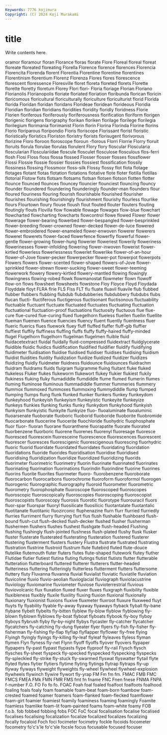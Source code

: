 ```yaml
---
Keywords: 7776 kojimura
Copyright: (C) 2024 Koji Murakami
---
```


# title

Write contents here.



oramor
floramour floran Florance floras florate Flore Floreal floreal floreat floreate
floreated floreating Florella Florence florence florences Florencia Florencita Florenda florent
Florentia Florentine florentine florentines Florentinism florentium Florenz Florenza Flores flores
florescence florescent floressence Floresville floret floreta floreted florets Florette florette
floretty floretum Florey Flori flori- Floria floriage Florian Floriano Florianolis
Florianopolis floriate floriated floriation floribunda florican floricin floricomous floricultural floriculturally
floriculture floriculturist florid Florida florida Floridan floridan floridans Florideae floridean
florideous Floridia Floridian floridian floridians floridities floridity floridly floridness Florie
Florien floriferous floriferously floriferousness florification floriform florigen florigenic florigens florigraphy
florikan floriken florilage florilege florilegia florilegium florimania florimanist Florin florin
Florina Florinda Florine florins Florio floriparous floripondio Floris floriscope Florissant
florist floristic floristically floristics Floriston floristry florists florisugent florivorous florizine
Floro floroon floroscope floroun -florous Florri Florrie Florry floruit floruits
florula florulae florulas florulent Flory flory floscular Floscularia floscularian Flosculariidae
floscule flosculet flosculose flosculous flos-ferri flosh Flosi Floss floss flossa
flossed Flosser flosser flosses flossflower Flossi Flossie flossie flossier flossies
flossiest flossification flossily flossiness flossing Flossmoor floss-silk Flossy flossy flot
flota flotage flotages flotant flotas flotation flotations flotative flote floter
flotilla flotillas flotorial Flotow flots flotsam flotsams flotsan flotsen flotson
flotten flotter flounce flounced flounces flouncey flouncier flounciest flouncing flouncy
flounder floundered floundering flounderingly flounder-man flounders flour floured flouriness flouring
flourish flourishable flourished flourisher flourishes flourishing flourishingly flourishment flourishy flourless
flourlike flours Flourtown floury flouse floush flout flouted flouter flouters
flouting floutingly flouts Flovilla flow flowable flowage flowages flow-blue flowchart
flowcharted flowcharting flowcharts flowcontrol flowe flowed Flower flower flowerage flower-bearing
flowerbed flower-bespangled flower-besprinkled flower-breeding flower-crowned flower-decked flower-de-luce flowered flower-embroidered flower-enameled
flower-enwoven flowerer flowerers floweret flowerets flower-faced flowerfence flowerfly flowerful flower-gentle
flower-growing flower-hung flowerier floweriest flowerily floweriness flowerinesses flower-infolding flowering flower-inwoven
flowerist flower-kirtled flowerless flowerlessness flowerlet flowerlike flower-of-an-hour flower-of-Jove flower-pecker flowerpecker
flower-pot flowerpot flowerpots Flowers flowers flower-scented flower-shaped flowers-of-Jove flower-sprinkled flower-strewn
flower-sucking flower-sweet flower-teeming flowerwork flowery flowery-kirtled flowery-mantled flowing flowingly flowingness
flowing-robed flowk flowmanostat flowmeter flown flowoff flow-on flows flowsheet flowsheets
flowstone Floy Floyce Floyd Floydada Floyddale floyt FLRA flrie FLS
Flss FLT flu fluate fluavil fluavile flub flubbed flubber flubbers
flubbing flubdub flubdubberies flubdubbery flubdubs flubs flucan flucti- fluctiferous fluctigerous
fluctisonant fluctisonous fluctuability fluctuable fluctuant fluctuate fluctuated fluctuates fluctuating fluctuation
fluctuational fluctuation-proof fluctuations fluctuosity fluctuous flue flue-cure flue-cured flue-curing flued
fluegelhorn flueless fluellen fluellin fluellite flueman fluemen fluence fluencies fluency
fluent fluently fluentness fluer flueric fluerics flues fluework fluey fluff
fluffed fluffer fluff-gib fluffier fluffiest fluffily fluffiness fluffing fluffs fluffy
fluffy-haired fluffy-minded flugel Flugelhorn flugelhorn flugelman flugelmen fluible fluid fluidacetextract
fluidal fluidally fluid-compressed fluidextract fluidglycerate fluidible fluidic fluidics fluidification fluidified
fluidifier fluidify fluidifying fluidimeter fluidisation fluidise fluidised fluidiser fluidises fluidising
fluidism fluidist fluidities fluidity fluidization fluidize fluidized fluidizer fluidizes fluidizing
fluidly fluidmeter fluidness fluidounce fluidounces fluidrachm fluidram fluidrams fluids fluigram
fluigramme fluing fluitant fluke fluked flukeless Fluker flukes flukeworm flukewort
flukey flukier flukiest flukily flukiness fluking fluky flumadiddle flumdiddle flume
flumed flumerin flumes fluming fluminose fluminous flummadiddle flummer flummeries flummery
flummox flummoxed flummoxes flummoxing flummydiddle flump flumped flumping flumps flung
flunk flunked flunker flunkers flunkey flunkeydom flunkeyhood flunkeyish flunkeyism flunkeyistic
flunkeyite flunkeyize flunkeys flunkies flunking flunks flunky flunkydom flunkyhood flunkyish
flunkyism flunkyistic flunkyite flunkyize fluo- fluoaluminate fluoaluminic fluoarsenate fluoborate fluoboric
fluoborid fluoboride fluoborite fluobromide fluocarbonate fluocerine fluocerite fluochloride fluohydric fluophosphate
fluor fluor- fluoran fluorane fluoranthene fluorapatite fluorate fluorated fluorbenzene fluorboric
fluorene fluorenes fluorenyl fluoresage fluoresce fluoresced fluorescein fluoresceine fluorescence fluorescences
fluorescent fluorescer fluoresces fluorescigenic fluorescigenous fluorescing fluorhydric fluoric fluorid fluoridate
fluoridated fluoridates fluoridating fluoridation fluoridations fluoride fluorides fluoridisation fluoridise fluoridised
fluoridising fluoridization fluoridize fluoridized fluoridizing fluorids fluorimeter fluorimetric fluorimetry fluorin
fluorinate fluorinated fluorinates fluorinating fluorination fluorinations fluorindin fluorindine fluorine fluorines
fluorins fluorite fluorites fluormeter fluoro- fluorobenzene fluoroborate fluorocarbon fluorocarbons fluorochrome
fluoroform fluoroformol fluorogen fluorogenic fluorographic fluorography fluoroid fluorometer fluorometric fluorometry
fluorophosphate fluoroscope fluoroscoped fluoroscopes fluoroscopic fluoroscopically fluoroscopies fluoroscoping fluoroscopist fluoroscopists
fluoroscopy fluorosis fluorotic fluorotype fluorouracil fluors fluor-spar fluorspar fluoryl fluosilicate
fluosilicic fluotantalate fluotantalic fluotitanate fluotitanic fluozirconic fluphenazine flurn flurr flurried
flurriedly flurries flurriment flurry flurrying flurt flus flush flushable flushboard
flush-bound flush-cut flush-decked flush-decker flushed flusher flusherman flushermen flushers flushes
flushest flushgate flush-headed Flushing flushing flushingly flush-jointed flushness flush-plated flushy
flusk flusker fluster flusterate flusterated flusterating flusteration flustered flusterer flustering
flusterment flusters flustery Flustra flustrate flustrated flustrating flustration flustrine flustroid
flustrum flute flutebird fluted flute-douce flutelike flutemouth fluter fluters flutes
flute-shaped flutework flutey fluther Flutidae flutier flutiest flutina fluting flutings
flutist flutists flutter flutterable flutteration flutterboard fluttered flutterer flutterers flutter-headed
flutteriness fluttering flutteringly flutterless flutterment flutters fluttersome fluttery fluty Fluvanna
fluvanna fluvial fluvialist fluviatic fluviatile fluviation fluvicoline fluvio fluvio-aeolian fluvioglacial
fluviograph fluviolacustrine fluviology fluviomarine fluviometer fluviose fluvioterrestrial fluvious fluviovolcanic flux
fluxation fluxed fluxer fluxes fluxgraph fluxibility fluxible fluxibleness fluxibly fluxile
fluxility fluxing fluxion fluxional fluxionally fluxionary fluxionist fluxions fluxive fluxmeter
fluxroot fluxure fluxweed fluyt fluyts fly flyability flyable fly-away flyaway
flyaways flyback flyball fly-bane flybane flybelt flybelts fly-bitten flyblew fly-blow
flyblow flyblowing fly-blown flyblown flyblows fly-boat flyboat flyboats flybook fly-boy
flyboy flyboys flybrush flyby fly-by-night flybys flycaster fly-catcher flycatcher flycatchers
fly-catching fly-dung flyeater flyer flyers fly-fish fly-fisher fly-fisherman fly-fishing fly-flap
flyflap flyflapper flyflower fly-free flying Flyingh flyingly flyings fly-killing fly-leaf
flyleaf flyleaves flyless flyman flymen Flyn flyness fly-net Flynn flyoff
flyoffs flyover flyovers flypaper flypapers fly-past flypast flypasts flype flyproof
fly-rail Flysch flysch flysches fly-sheet flyspeck fly-specked flyspecked flyspecking flyspecks
fly-spleckled fly-strike fly-stuck fly-swarmed flyswat flyswatter flytail flyte flyted flytes
flytier flytiers flytime flyting flytings flytrap flytraps fly-up flyway flyways
flyweight flyweights fly-wheel flywheel flywheel-explosion flywheels flywinch flywire flywort fly-yrap
FM Fm fm fm. FMAC FMB FMC FMCS FMEA FMk
FMN FMR FMS fmt fn fname FNC Fnen fnese FNMA
FNPA f-number F.O. FO Fo fo fo. FOAC Foah foal
foaled foalfoot foalfoots foalhood foaling foals foaly foam foamable foam-beat
foam-born foambow foam-crested foamed foamer foamers foam-flanked foam-flecked foamflower foam-girt
foamier foamiest foamily foaminess foaming foamingly Foamite foamless foamlike foam-lit
foam-painted foams foam-white foamy FOB f.o.b. fob fobbed fobbing fobs
FOC FoC focal focalisation focalise focalised focalises focalising focalization focalize
focalized focalizes focalizing focally focaloid Foch foci focimeter focimetry fockle
focoids focometer focometry fo'c's'le fo'c'sle focsle focus focusable focused focuser
